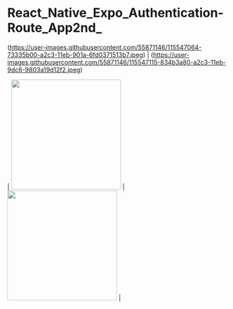# React_Native_Expo_Authentication-Route_App2nd_

   
(https://user-images.githubusercontent.com/55871146/115547064-73335b00-a2c3-11eb-901a-6fd0371513b7.jpeg) |  (https://user-images.githubusercontent.com/55871146/115547115-834b3a80-a2c3-11eb-9dc6-9803a19d12f2.jpeg)





| <img src="https://user-images.githubusercontent.com/55871146/115546812-1c2d8600-a2c3-11eb-8844-1cd11fb76c6d.jpeg" width="250"> | <img src="(https://user-images.githubusercontent.com/55871146/115546825-1fc10d00-a2c3-11eb-9106-04b722055c40.jpeg)" width="250"> |
